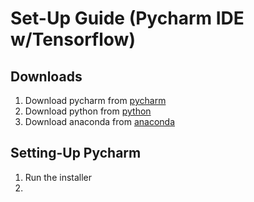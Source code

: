 # Set-Up Guide (Pycharm IDE w/Tensorflow)
## Downloads
1. Download pycharm from [pycharm](https://www.jetbrains.com/pycharm/)
2. Download python from [python](https://www.python.org/downloads/release/python-360/)
3. Download anaconda from [anaconda](https://www.anaconda.com/download/)

## Setting-Up Pycharm
1. Run the installer
2. 

